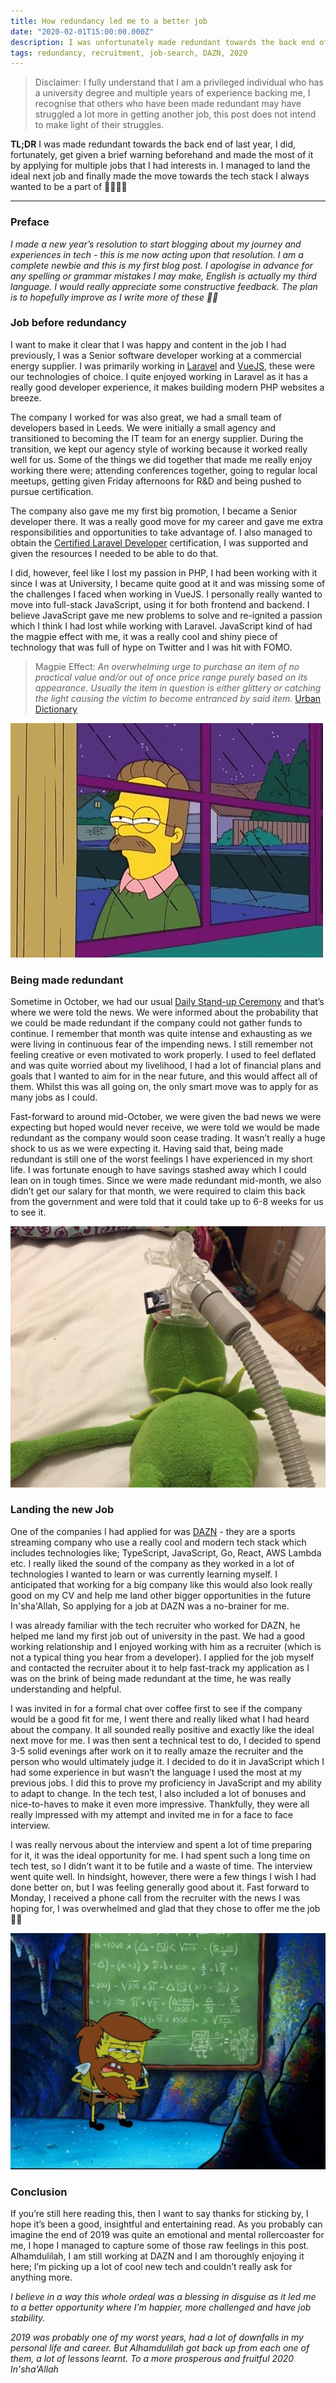 ```yaml
---
title: How redundancy led me to a better job
date: "2020-02-01T15:00:00.000Z"
description: I was unfortunately made redundant towards the back end of last year. In this post I will discuss my personal journey navigating through redundancy and finding a better job for my career 💪💻
tags: redundancy, recruitment, job-search, DAZN, 2020
---
```

> Disclaimer: I fully understand that I am a privileged individual who has a university degree and multiple years of experience backing me, I recognise that others who have been made redundant may have struggled a lot more in getting another job, this post does not intend to make light of their struggles.

**TL;DR** I was made redundant towards the back end of last year, I did, fortunately, get given a brief warning beforehand and made the most of it by applying for multiple jobs that I had interests in. I managed to land the ideal next job and finally made the move towards the tech stack I always wanted to be a part of  🚀👨🏽‍💻

--- 
### Preface

*I made a new year’s resolution to start blogging about my journey and experiences in tech - this is me now acting upon that resolution. I am a complete newbie and this is my first blog post. I apologise in advance for any spelling or grammar mistakes I may make, English is actually my third language. I would really appreciate some constructive feedback. The plan is to hopefully improve as I write more of these 🤞🏾*

### Job before redundancy

I want to make it clear that I was happy and content in the job I had previously, I was a Senior software developer working at a commercial energy supplier. I was primarily working in [Laravel](https://laravel.com/) and [VueJS](https://vuejs.org/), these were our technologies of choice. I quite enjoyed working in Laravel as it has a really good developer experience, it makes building modern PHP websites a breeze.

The company I worked for was also great, we had a small team of developers based in Leeds. We were initially a small agency and transitioned to becoming the IT team for an energy supplier. During the transition, we kept our agency style of working because it worked really well for us. Some of the things we did together that made me really enjoy working there were; attending conferences together, going to regular local meetups, getting given Friday afternoons for R&D and being pushed to pursue certification.

The company also gave me my first big promotion, I became a Senior developer there. It was a really good move for my career and gave me extra responsibilities and opportunities to take advantage of. I also managed to obtain the [Certified Laravel Developer](https://certification.laravel.com/) certification, I was supported and given the resources I needed to be able to do that.

I did, however, feel like I lost my passion in PHP, I had been working with it since I was at University, I became quite good at it and was missing some of the challenges I faced when working in VueJS. I personally really wanted to move into full-stack JavaScript, using it for both frontend and backend. I believe JavaScript gave me new problems to solve and re-ignited a passion which I think I had lost while working with Laravel. JavaScript kind of had the magpie effect with me, it was a really cool and shiny piece of technology that was full of hype on Twitter and I was hit with FOMO.

> Magpie Effect: *An overwhelming urge to purchase an item of no practical value and/or out of once price range purely based on its appearance.
Usually the item in question is either glittery or catching the light causing the victim to become entranced by said item.* [Urban Dictionary](https://www.urbandictionary.com/define.php?term=Magpie%20Effect)

![Fomo](./assets/fomo.jpg "This is how I felt whilst all the cool kids were messing with Full-stack JavaScript and I wasn't 😒")

### Being made redundant

Sometime in October, we had our usual [Daily Stand-up Ceremony](https://www.atlassian.com/agile/scrum/ceremonies) and that’s where we were told the news. We were informed about the probability that we could be made redundant if the company could not gather funds to continue. I remember that month was quite intense and exhausting as we were living in continuous fear of the impending news. I still remember not feeling creative or even motivated to work properly. I used to feel deflated and was quite worried about my livelihood, I had a lot of financial plans and goals that I wanted to aim for in the near future, and this would affect all of them. Whilst this was all going on, the only smart move was to apply for as many jobs as I could.

Fast-forward to around mid-October, we were given the bad news we were expecting but hoped would never receive, we were told we would be made redundant as the company would soon cease trading. It wasn’t really a huge shock to us as we were expecting it. Having said that, being made redundant is still one of the worst feelings I have experienced in my short life. I was fortunate enough to have savings stashed away which I could lean on in tough times. Since we were made redundant mid-month, we also didn’t get our salary for that month, we were required to claim this back from the government and were told that it could take up to 6-8 weeks for us to see it.

![Passed Out](./assets/passed-out.jpg "Comedic dramatisation of me during that tough period 😅")

### Landing the new Job

One of the companies I had applied for was [DAZN](https://engineering.dazn.com/) - they are a sports streaming company who use a really cool and modern tech stack which includes technologies like; TypeScript, JavaScript, Go, React, AWS Lambda etc. I really liked the sound of the company as they worked in a lot of technologies I wanted to learn or was currently learning myself. I anticipated that working for a big company like this would also look really good on my CV and help me land other bigger opportunities in the future In'sha'Allah, So applying for a job at DAZN was a no-brainer for me.

I was already familiar with the tech recruiter who worked for DAZN, he helped me land my first job out of university in the past. We had a good working relationship and I enjoyed working with him as a recruiter (which is not a typical thing you hear from a developer). I applied for the job myself and contacted the recruiter about it to help fast-track my application as I was on the brink of being made redundant at the time, he was really understanding and helpful.

I was invited in for a formal chat over coffee first to see if the company would be a good fit for me, I went there and really liked what I had heard about the company. It all sounded really positive and exactly like the ideal next move for me. 
I was then sent a technical test to do, I decided to spend 3-5 solid evenings after work on it to really amaze the recruiter and the person who would ultimately judge it. I decided to do it in JavaScript which I had some experience in but wasn’t the language I used the most at my previous jobs. I did this to prove my proficiency in JavaScript and my ability to adapt to change. In the tech test, I also included a lot of bonuses and nice-to-haves to make it even more impressive. Thankfully, they were all really impressed with my attempt and invited me in for a face to face interview. 

I was really nervous about the interview and spent a lot of time preparing for it, it was the ideal opportunity for me. I had spent such a long time on tech test, so I didn’t want it to be futile and a waste of time. The interview went quite well. In hindsight, however, there were a few things I wish I had done better on, but I was feeling generally good about it. Fast forward to Monday, I received a phone call from the recruiter with the news I was hoping for, I was overwhelmed and glad that they chose to offer me the job 🎉✨

![Planning](./assets/planning.jpg "Me coming up with the perfect plan to land the job opportunity 🧐")

### Conclusion

If you’re still here reading this, then I want to say thanks for sticking by, I hope it’s been a good, insightful and entertaining read. As you probably can imagine the end of 2019 was quite an emotional and mental rollercoaster for me, I hope I managed to capture some of those raw feelings in this post. Alhamdulilah, I am still working at DAZN and I am thoroughly enjoying it here; I’m picking up a lot of cool new tech and couldn’t really ask for anything more.

*I believe in a way this whole ordeal was a blessing in disguise as it led me to a better opportunity where I’m happier, more challenged and have job stability.*

*2019 was probably one of my worst years, had a lot of downfalls in my personal life and career. But Alhamdulilah got back up from each one of them, a lot of lessons learnt. To a more prosperous and fruitful 2020 In'sha'Allah*
